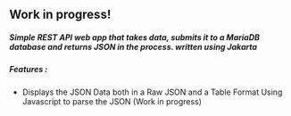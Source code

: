 ## Work in progress!



##### Simple REST API web app that takes data, submits it to a MariaDB database and returns JSON in the process. written using Jakarta

### 

##### Features :

- Displays the JSON Data both in a Raw JSON and a Table Format Using Javascript to parse the JSON (Work in progress)

